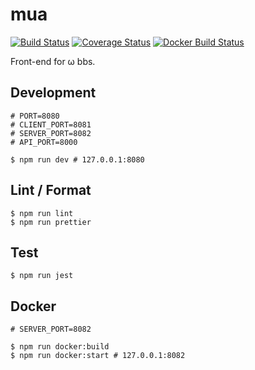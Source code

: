# mua

[![Build Status](https://circleci.com/gh/omega-bbs/mua.svg?style=shield)](https://circleci.com/gh/omega-bbs/mua)
[![Coverage Status](https://codecov.io/gh/omega-bbs/mua/graph/badge.svg)](https://codecov.io/gh/omega-bbs/mua)
[![Docker Build Status](https://img.shields.io/docker/build/omegabbs/mua.svg)](https://hub.docker.com/r/omegabbs/mua/)

Front-end for ω bbs.

## Development

``` shell
# PORT=8080
# CLIENT_PORT=8081
# SERVER_PORT=8082
# API_PORT=8000

$ npm run dev # 127.0.0.1:8080
```

## Lint / Format

``` shell
$ npm run lint
$ npm run prettier
```

## Test

``` shell
$ npm run jest
```

## Docker

```shell
# SERVER_PORT=8082

$ npm run docker:build
$ npm run docker:start # 127.0.0.1:8082
```
